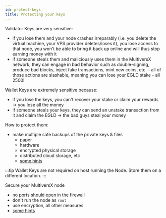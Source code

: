 ```yaml
---
id: protect-keys
title: Protecting your keys
---
```


Validator Keys are very sensitive:

- if you lose them and your node crashes irreparably (i.e. you delete the virtual machine, your VPS provider deletes/loses it), you lose access to that node, you won't be able to bring it back up online and will thus stop earning money with it
- if someone steals them and maliciously uses them in the MultiversX network, they can engage in bad behavior such as double-signing, produce bad blocks, inject fake transactions, mint new coins, etc. - all of those actions are slashable, meaning you can lose your EGLD stake - all 2500!

Wallet Keys are extremely sensitive because:

- if you lose the keys, you can't recover your stake or claim your rewards -> you lose all the money
- if someone steals your keys, they can send an unstake transaction from it and claim the EGLD -> the bad guys steal your money

 How to protect them:

- make multiple safe backups of the private keys & files
  - paper
  - hardware
  - encrypted physical storage
  - distributed cloud storage, etc
  - [some hints](https://coinsutra.com/bitcoin-private-key/)

:::tip
Wallet Keys are not required on host running the Node. Store them on a different location.
:::

Secure your MultiversX node

- no ports should open in the firewall
- don't run the node as `root`
- use encryption, all other measures
- [some hints ](https://www.liquidweb.com/kb/security-for-your-linux-server/)
